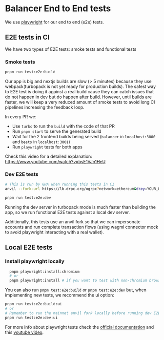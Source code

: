 # Balancer End to End tests

We use [playwright](https://playwright.dev/) for our end to end (e2e) tests.

## E2E tests in CI

We have two types of E2E tests: smoke tests and functional tests

### Smoke tests

```bash
pnpm run test:e2e:build
```

Our app is big and nextjs builds are slow (> 5 minutes) because they use webpack(turbopack is not
yet ready for production builds). The safest way to E2E test is doing it against a real build cause
they can catch issues that do not happen in dev but do happen after build. However, until builds are
faster, we will keep a very reduced amount of smoke tests to avoid long CI pipelines increasing the
feedback loop.

In every PR we:

- Use `turbo` to run the `build` with the code of that PR
- Run `pnpm start` to serve the generated build
- Wait for the 2 frontend builds being served (`balancer` in `localhost:3000` and `beets` in
  `localhost:3001`)
- Run `playwright` tests for both apps

Check this video for a detailed explanation: https://www.youtube.com/watch?v=bsE1VJn1HeU

### Dev E2E tests

```bash
# This is run by GHA when running this tests in CI
anvil --fork-url https://lb.drpc.org/ogrpc?network=ethereum&dkey=YOUR_LOCAL_NEXT_PRIVATE_DRPC_KEY --port 8545
```

```bash
pnpm run test:e2e:dev
```

Running the dev server in turbopack mode is much faster than building the app, so we run functional
E2E tests against a local dev server.

Additionally, this tests use an anvil fork so that we can impersonate accounts and run complete
transaction flows (using wagmi connector mock to avoid playwright interacting with a real wallet).

## Local E2E tests

### Install playwright locally

```bash
  pnpm playwright:install:chromium
  # or
  pnpm playwright:install # if you want to test with non-chromium browsers locally
```

You can also run `pnpm test:e2e:build` or `pnpm test:e2e:dev` but, when implementing new tests, we
recommend the ui option:

```bash
pnpm run test:e2e:build:ui
# or
# Remember to run the mainnet anvil fork locally before running dev E2E tests.
pnpm run test:e2e:dev:ui
```

For more info about playwright tests check the [official documentation](https://playwright.dev/) and
this [youtube video](https://www.youtube.com/watch?v=lcHaBZKuPdk).

